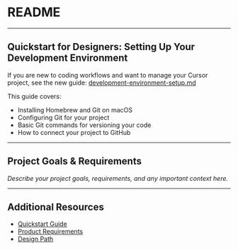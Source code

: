 # README

---

## Quickstart for Designers: Setting Up Your Development Environment

If you are new to coding workflows and want to manage your Cursor project, see the new guide: [development-environment-setup.md](./development-environment-setup.md)

This guide covers:
- Installing Homebrew and Git on macOS
- Configuring Git for your project
- Basic Git commands for versioning your code
- How to connect your project to GitHub

---

## Project Goals & Requirements

_Describe your project goals, requirements, and any important context here._

---

## Additional Resources
- [Quickstart Guide](./quickstart.md)
- [Product Requirements](./product-requirements.md)
- [Design Path](./design-path.md)
